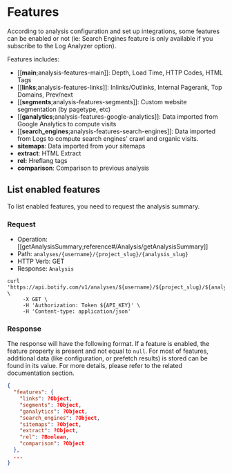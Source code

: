 # Features

According to analysis configuration and set up integrations, some features can be enabled or not (ie: Search Engines feature is only available if you subscribe to the Log Analyzer option).

Features includes:

- [[**main**;analysis-features-main]]: Depth, Load Time, HTTP Codes, HTML Tags
- [[**links**;analysis-features-links]]: Inlinks/Outlinks, Internal Pagerank, Top Domains, Prev/next
- [[**segments**;analysis-features-segments]]: Custom website segmentation (by pagetype, etc)
- [[**ganalytics**;analysis-features-google-analytics]]: Data imported from Google Analytics to compute visits
- [[**search_engines**;analysis-features-search-engines]]: Data imported from Logs to compute search engines' crawl and organic visits.
- **sitemaps**: Data imported from your sitemaps
- **extract**: HTML Extract
- **rel:** Hreflang tags
- **comparison**: Comparison to previous analysis


## List enabled features

To list enabled features, you need to request the analysis summary.

### Request

- Operation: [[getAnalysisSummary;reference#/Analysis/getAnalysisSummary]]
- Path: `analyses/{username}/{project_slug}/{analysis_slug}`
- HTTP Verb: GET
- Response: `Analysis`

```SH
curl 'https://api.botify.com/v1/analyses/${username}/${project_slug}/${analysis_slug}' \
     -X GET \
     -H 'Authorization: Token ${API_KEY}' \
     -H 'Content-type: application/json'
```

### Response

The response will have the following format.
If a feature is enabled, the feature property is present and not equal to `null`. For most of features, additional data (like configuration, or prefetch results) is stored can be found in its value. For more details, please refer to the related documentation section.

```JSON
{
  "features": {
    "links": ?Object,
    "segments": ?Object,
    "ganalytics": ?Object,
    "search_engines": ?Object,
    "sitemaps": ?Object,
    "extract": ?Object,
    "rel": ?Boolean,
    "comparison": ?Object
  },
  ...
}
```
